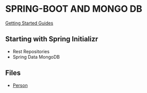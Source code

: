 # SPRING-BOOT AND MONGO DB
[Getting Started Guides](https://spring.io/guides/gs/accessing-mongodb-data-rest/)

## Starting with Spring Initializr
- Rest Repositories
- Spring Data MongoDB


## Files
- [Person](src/main/java/com/example/mongodb/model/Person.java)

